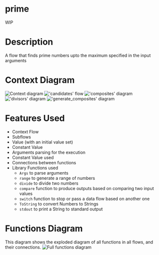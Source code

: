 prime
==

WIP

Description
===
A flow that finds prime numbers upto the maximum specified in the input arguments

Context Diagram
===
![Context diagram](prime.dot.png)
!['candidates' flow](candidates.dot.png)
!['composites' diagram](composites.dot.png)
!['divisors' diagram](divisors.dot.png)
!['generate_composites' diagram](generate_composites.dot.png)

Features Used
===
* Context Flow
* Subflows
* Value (with an initial value set)
* Constant Value
* Arguments parsing for the execution
* Constant Value used
* Connections between functions
* Library Functions used
    * `Args` to parse arguments
    * `range` to generate a range of numbers
    * `divide` to divide two numbers
    * `compare` function to produce outputs based on comparing two input values
    * `switch` function to stop or pass a data flow based on another one
    * `ToString` to convert Numbers to Strings
    * `stdout` to print a String to standard output
    
Functions Diagram
===
This diagram shows the exploded diagram of all functions in all flows, and their connections.
![Full functions diagram](functions.dot.png)
